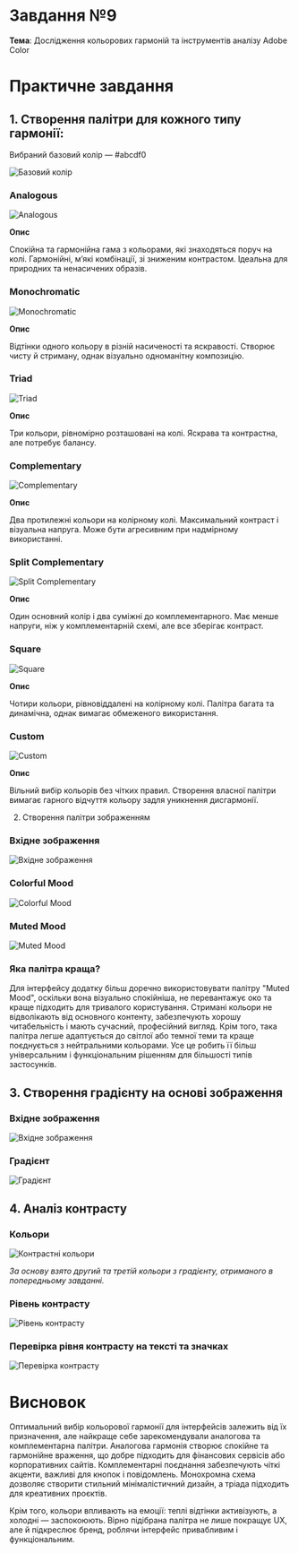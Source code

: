 # Завдання №9

**Тема**: Дослідження кольорових гармоній та інструментів аналізу Adobe Color

# Практичне завдання

## 1. Створення палітри для кожного типу гармонії:

Вибраний базовий колір — \#abcdf0

![Базовий колір](images/base_color.png)

### Analogous

![Analogous](images/analogous.png)

**Опис**

Спокійна та гармонійна гама з кольорами, які знаходяться поруч на колі.
Гармонійні, м’які комбінації, зі зниженим контрастом. Ідеальна для природних
та ненасичених образів.

### Monochromatic

![Monochromatic](images/monochromatic.png)

**Опис**

Відтінки одного кольору в різній насиченості та яскравості. Створює чисту й
стриману, однак візуально одноманітну композицію.

### Triad

![Triad](images/triad.png)

**Опис**

Три кольори, рівномірно розташовані на колі. Яскрава та контрастна, але потребує
балансу.

### Complementary

![Complementary](images/complementary.png)

**Опис**

Два протилежні кольори на колірному колі. Максимальний контраст і візуальна
напруга. Може бути агресивним при надмірному використанні.

### Split Complementary

![Split Complementary](images/split_complementary.png)

**Опис**

Один основний колір і два суміжні до комплементарного. Має менше напруги,
ніж у комплементарній схемі, але все зберігає контраст.

### Square

![Square](images/square.png)

**Опис**

Чотири кольори, рівновіддалені на колірному колі. Палітра багата та динамічна,
однак вимагає обмеженого використання.

### Custom

![Custom](images/custom.png)

**Опис**

Вільний вибір кольорів без чітких правил. Створення власної палітри вимагає
гарного відчуття кольору задля уникнення дисгармонії.

2. Створення палітри зображенням

### Вхідне зображення

![Вхідне зображення](images/wallpaper_mikael_gustafsson.png)

### Colorful Mood

![Colorful Mood](images/mood_colorful.png)

### Muted Mood

![Muted Mood](images/mood_muted.png)

### Яка палітра краща?

Для інтерфейсу додатку більш доречно використовувати палітру "Muted Mood",
оскільки вона візуально спокійніша, не перевантажує око та краще підходить для
тривалого користування. Стримані кольори не відволікають від основного контенту,
забезпечують хорошу читабельність і мають сучасний, професійний вигляд. Крім
того, така палітра легше адаптується до світлої або темної теми та краще
поєднується з нейтральними кольорами. Усе це робить її більш універсальним і
функціональним рішенням для більшості типів застосунків.

## 3. Створення градієнту на основі зображення

### Вхідне зображення

![Вхідне зображення](images/wallpaper_mikael_gustafsson.png)

### Градієнт

![Градієнт](images/gradient.png)

## 4. Аналіз контрасту

### Кольори

![Контрастні кольори](images/contrast_colors.png)

_За основу взято другий та третій кольори з градієнту, отриманого в попередньому
завданні._

### Рівень контрасту

![Рівень контрасту](images/contrast_level.png)

### Перевірка рівня контрасту на тексті та значках

![Перевірка контрасту](images/contrast_check.png)

# Висновок

Оптимальний вибір кольорової гармонії для інтерфейсів залежить від їх
призначення, але найкраще себе зарекомендували аналогова та комплементарна
палітри. Аналогова гармонія створює спокійне та гармонійне враження, що добре
підходить для фінансових сервісів або корпоративних сайтів. Комплементарні
поєднання забезпечують чіткі акценти, важливі для кнопок і повідомлень.
Монохромна схема дозволяє створити стильний мінімалістичний дизайн, а тріада
підходить для креативних проєктів.

Крім того, кольори впливають на емоції: теплі відтінки активізують, а
холодні — заспокоюють. Вірно підібрана палітра не лише покращує UX, але й
підкреслює бренд, роблячи інтерфейс привабливим і функціональним.
